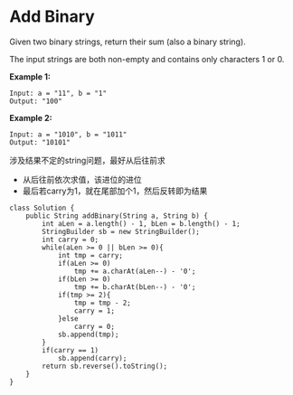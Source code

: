 # Add Binary

Given two binary strings, return their sum (also a binary string).

The input strings are both non-empty and contains only characters 1 or 0.

**Example 1:**
```
Input: a = "11", b = "1"
Output: "100"
```

**Example 2:**
```
Input: a = "1010", b = "1011"
Output: "10101"
```

涉及结果不定的string问题，最好从后往前求

* 从后往前依次求值，该进位的进位
* 最后若carry为1，就在尾部加个1，然后反转即为结果


```
class Solution {
    public String addBinary(String a, String b) {
        int aLen = a.length() - 1, bLen = b.length() - 1;
        StringBuilder sb = new StringBuilder();
        int carry = 0;
        while(aLen >= 0 || bLen >= 0){
            int tmp = carry;
            if(aLen >= 0)
                tmp += a.charAt(aLen--) - '0';
            if(bLen >= 0)
                tmp += b.charAt(bLen--) - '0';
            if(tmp >= 2){
                tmp = tmp - 2;
                carry = 1;
            }else
                carry = 0;
            sb.append(tmp);
        }
        if(carry == 1)
            sb.append(carry);
        return sb.reverse().toString();
    }
}
```
